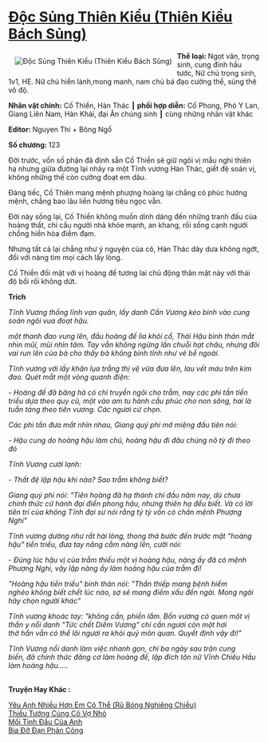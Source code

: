<a href="https://utruyen.com/truyen/doc-sung-thien-kieu-thien-kieu-bach-sung/16809/" title="Độc Sủng Thiên Kiều (Thiên Kiều Bách Sủng)"><h1>Độc Sủng Thiên Kiều (Thiên Kiều Bách Sủng)</h1></a><div style="display:table"><img align="right" style="float: left; padding: 10px;" src="https://utruyen.com/images/story/200x260/doc-sung-thien-kieu-thien-kieu-bach-sung.jpg" alt="Độc Sủng Thiên Kiều (Thiên Kiều Bách Sủng)"><b>Thể loại: </b>Ngọt văn, trọng sinh, cung đình hầu tước, Nữ chủ trọng sinh, 1v1, HE. Nữ chủ hiền lành,mong manh, nam chủ bá đạo cường thế, sủng thê vô độ.<p></p><b>Nhân vật chính:</b> Cố Thiền, Hàn Thác ┃<b> phối hợp diễn:</b> Cố Phong, Phó Y Lan, Giang Liên Nam, Hàn Khải, đại Ân chúng sinh ┃ cùng những nhân vật khác<p></p><b>Editor: </b>Nguyen Thi + Bông Ngố<p></p><b>Số chương: </b>123<p></p>Đời trước, vốn số phận đã định sẵn Cố Thiền sẽ giữ ngôi vị mẫu nghi thiên hạ nhưng giữa đường lại nhảy ra một Tĩnh vương Hàn Thác, giết đệ soán vị, không những thế còn cưỡng đoạt em dâu.<p></p>Đáng tiếc, Cố Thiên mang mệnh phượng hoàng lại chẳng có phúc hưởng mệnh, chẳng bao lâu liền hương tiêu ngọc vẫn.<p></p>Đời này sống lại, Cố Thiền không muốn dính dáng đến những tranh đấu của hoàng thất, chỉ cầu người nhà khỏe mạnh, an khang, rồi sống cạnh người chồng hiền hòa điềm đạm.<p></p>Nhưng tất cả lại chẳng như ý nguyện của cô, Hàn Thác dây dưa không ngớt, đối với nàng tìm mọi cách lấy lòng.<p></p>Cố Thiền đối mặt với vị hoàng đế tương lai chủ động thân mật này với thái độ bối rối không dứt.<p></p><b>Trích</b><p></p><i>Tĩnh Vương thống lĩnh vạn quân, lấy danh Cần Vương kéo binh vào cung soán ngôi vua đoạt hậu. <p></p>một thanh đao vung lên, đầu hoàng đế lìa khỏi cổ, Thái Hậu bình thản mắt nhìn mũi, mũi nhìn tâm. Tay vẫn không ngừng lần chuỗi hạt châu, nhưng đôi vai run lên của bà cho thấy bà không bình tĩnh như vẻ bề ngoài.<p></p>Tĩnh vương với lấy khăn lụa trắng thị vệ vừa đưa lên, lau vết máu trên kim đao. Quét mắt một vòng quanh điện:<p></p>- Hoàng đế đã băng hà có chỉ truyền ngôi cho trẫm, nay các phi tần tiền triều dựa theo quy cũ, một vào am tu hành cầu phúc cho non sông, hai là tuẫn táng theo tiên vương. Các ngươi cứ chọn.<p></p>Các phi tần đưa mắt nhìn nhau, Giang quý phi mở miệng đầu tiên nói:<p></p>- Hậu cung do hoàng hậu làm chủ, hoàng hậu đi đâu chúng nô tỳ đi theo đó<p></p>Tĩnh Vương cười lạnh: <p></p>- Thất đệ lập hậu khi nào? Sao trẫm không biết?<p></p>Giang quý phi nói: "Tiên hoàng đã hạ thánh chỉ đầu năm nay, dù chưa chính thức cử hành đại điển phong hậu, nhưng thiên hạ đều biết. Và có lời tiên tri của không Tĩnh đại sư nói rằng tỷ tỷ vốn có chân mệnh Phượng Nghi"<p></p>Tĩnh vương dường như rất hài lòng, thong thả bước đến trước mặt "hoàng hậu" tiền triều, đưa tay nâng cằm nàng lên, cười nói:<p></p>- Đúng lúc hậu vị của trẫm thiếu một vị hoàng hậu, nàng ấy đã có mệnh Phượng Nghi, vậy lập nàng ấy làm hoàng hậu của trẫm đi!<p></p>"Hoàng hậu tiền triều" bình thản nói: "Thần thiếp mang bệnh hiểm nghèo không biết chết lúc nào, sợ sẽ mang điềm xấu đến ngài. Mong ngài hãy chọn người khác"<p></p>Tĩnh vương khoác tay: "không cần, phiền lắm. Bổn vương có quen một vị thần y nổi danh "Tức chết Diêm Vương" chỉ cần ngươi còn một hơi thở hắn vẫn có thể lôi ngươi ra khỏi quỷ môn quan. Quyết định vậy đi!"<p></p>Tĩnh Vương nổi danh làm việc nhanh gọn, chỉ ba ngày sau trận cung biến, đã chính thức đăng cơ làm hoàng đế, lập đích tôn nữ Vĩnh Chiêu Hầu làm hoàng hậu.....</i></div><p><br><b>Truyện Hay Khác :</b></p><a href="https://utruyen.com/truyen/yeu-anh-nhieu-hon-em-co-the-ru-bong-nghieng-chieu/19025/" alt="Yêu Anh Nhiều Hơn Em Có Thể (Rũ Bóng Nghiêng Chiều)">Yêu Anh Nhiều Hơn Em Có Thể (Rũ Bóng Nghiêng Chiều)</a><br/><a href="https://github.com/quanluxury/ngontinhhot/tree/master/truyenhay/19499/" alt="Thiếu Tướng Cùng Cô Vợ Nhỏ">Thiếu Tướng Cùng Cô Vợ Nhỏ</a><br/><a href="https://github.com/quanluxury/ngontinhhot/tree/master/truyenhay/19374/" alt="Mối Tình Đầu Của Anh">Mối Tình Đầu Của Anh</a><br/><a href="https://github.com/quanluxury/ngontinhhot/tree/master/truyenhay/15622/" alt="Bia Đỡ Đạn Phản Công">Bia Đỡ Đạn Phản Công</a><br/>